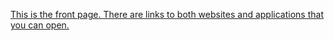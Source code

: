 [
This is the front page. There are links to both websites and applications that you can open.](https://github.com/OlegK10/Browser-Electron/blob/main/images/mainPage.png)
